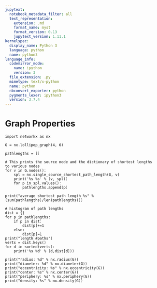 ```yaml
---
jupytext:
  notebook_metadata_filter: all
  text_representation:
    extension: .md
    format_name: myst
    format_version: 0.13
    jupytext_version: 1.11.1
kernelspec:
  display_name: Python 3
  language: python
  name: python3
language_info:
  codemirror_mode:
    name: ipython
    version: 3
  file_extension: .py
  mimetype: text/x-python
  name: python
  nbconvert_exporter: python
  pygments_lexer: ipython3
  version: 3.7.4
---
```


# Graph Properties

```{code-cell} ipython3
import networkx as nx
```

```{code-cell} ipython3
G = nx.lollipop_graph(4, 6)
```

```{code-cell} ipython3
pathlengths = []
```

```{code-cell} ipython3
# This prints the source node and the dictionary of shortest lengths to various nodes
for v in G.nodes():
    spl = nx.single_source_shortest_path_length(G, v)
    print('%s %s' % (v, spl))
    for p in spl.values():
        pathlengths.append(p)
```

```{code-cell} ipython3
print("average shortest path length %s" % (sum(pathlengths)/len(pathlengths)))
```

```{code-cell} ipython3
# histogram of path lengths
dist = {}
for p in pathlengths:
    if p in dist:
        dist[p]+=1
    else:
        dist[p]=1
print("length #paths")
verts = dist.keys()
for d in sorted(verts):
    print('%s %d' % (d,dist[d]))
```

```{code-cell} ipython3
print("radius: %d" % nx.radius(G))
print("diameter: %d" % nx.diameter(G))
print("eccentricity: %s" % nx.eccentricity(G))
print("center: %s" % nx.center(G))
print("periphery: %s" % nx.periphery(G))
print("density: %s" % nx.density(G))
```
